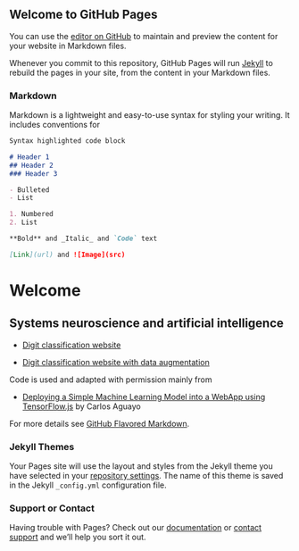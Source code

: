 ## Welcome to GitHub Pages

You can use the [editor on GitHub](https://github.com/Zanderow/Zanderow.github.io/edit/main/README.md) to maintain and preview the content for your website in Markdown files.

Whenever you commit to this repository, GitHub Pages will run [Jekyll](https://jekyllrb.com/) to rebuild the pages in your site, from the content in your Markdown files.

### Markdown

Markdown is a lightweight and easy-to-use syntax for styling your writing. It includes conventions for

```markdown
Syntax highlighted code block

# Header 1
## Header 2
### Header 3

- Bulleted
- List

1. Numbered
2. List

**Bold** and _Italic_ and `Code` text

[Link](url) and ![Image](src)
```
# Welcome
## Systems neuroscience and artificial intelligence 

- [Digit classification website](https://zanderow.github.io/digit_classification_website/tfjs.html)

- [Digit classification website with data augmentation](https://zanderow.github.io/digit_classification_website_with_data_augmentation/tfjs.html)

Code is used and adapted with permission mainly from 
  - [Deploying a Simple Machine Learning Model into a WebApp using TensorFlow.js](https://towardsdatascience.com/deploying-a-simple-machine-learning-model-into-a-wenapp-using-tensorflow-js-3609c297fb04) by Carlos Aguayo


For more details see [GitHub Flavored Markdown](https://guides.github.com/features/mastering-markdown/).

### Jekyll Themes

Your Pages site will use the layout and styles from the Jekyll theme you have selected in your [repository settings](https://github.com/Zanderow/Zanderow.github.io/settings/pages). The name of this theme is saved in the Jekyll `_config.yml` configuration file.

### Support or Contact

Having trouble with Pages? Check out our [documentation](https://docs.github.com/categories/github-pages-basics/) or [contact support](https://support.github.com/contact) and we’ll help you sort it out.
